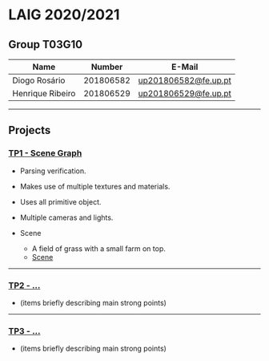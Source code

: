 # LAIG 2020/2021

## Group T03G10
| Name             | Number    | E-Mail             |
| ---------------- | --------- | ------------------ |
| Diogo Rosário    | 201806582 | up201806582@fe.up.pt |
| Henrique Ribeiro | 201806529 | up201806529@fe.up.pt |

----

## Projects

### [TP1 - Scene Graph](TP1)

- Parsing verification.
- Makes use of multiple textures and materials.
- Uses all primitive object.
- Multiple cameras and lights.

- Scene
  - A field of grass with a small farm on top.
  - [Scene](./TP1/scenes/LAIG_TP1_XML_T3_G10_v01.xml)

-----

### [TP2 - ...](TP2)
- (items briefly describing main strong points)

----

### [TP3 - ...](TP3)
- (items briefly describing main strong points)

